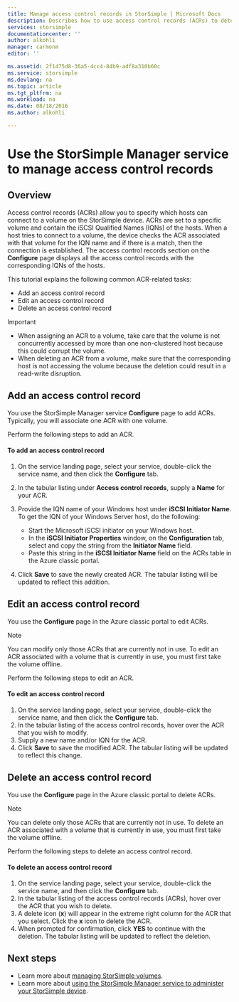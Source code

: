 ```yaml
---
title: Manage access control records in StorSimple | Microsoft Docs
description: Describes how to use access control records (ACRs) to determine which hosts can connect to a volume on the StorSimple device.
services: storsimple
documentationcenter: ''
author: alkohli
manager: carmonm
editor: ''

ms.assetid: 2f1475d8-36a5-4cc4-84b9-adf8a310b60c
ms.service: storsimple
ms.devlang: na
ms.topic: article
ms.tgt_pltfrm: na
ms.workload: na
ms.date: 08/18/2016
ms.author: alkohli

---
```

# Use the StorSimple Manager service to manage access control records
## Overview
Access control records (ACRs) allow you to specify which hosts can connect to a volume on the StorSimple device. ACRs are set to a specific volume and contain the iSCSI Qualified Names (IQNs) of the hosts. When a host tries to connect to a volume, the device checks the ACR associated with that volume for the IQN name and if there is a match, then the connection is established. The access control records section on the **Configure** page displays all the access control records with the corresponding IQNs of the hosts.

This tutorial explains the following common ACR-related tasks:

* Add an access control record 
* Edit an access control record 
* Delete an access control record 

> [!IMPORTANT]
> * When assigning an ACR to a volume, take care that the volume is not concurrently accessed by more than one non-clustered host because this could corrupt the volume. 
> * When deleting an ACR from a volume, make sure that the corresponding host is not accessing the volume because the deletion could result in a read-write disruption.
> 
> 

## Add an access control record
You use the StorSimple Manager service **Configure** page to add ACRs. Typically, you will associate one ACR with one volume.

Perform the following steps to add an ACR.

#### To add an access control record
1. On the service landing page, select your service, double-click the service name, and then click the **Configure** tab.
2. In the tabular listing under **Access control records**, supply a **Name** for your ACR.
3. Provide the IQN name of your Windows host under **iSCSI Initiator Name**. To get the IQN of your Windows Server host, do the following:
   
   * Start the Microsoft iSCSI initiator on your Windows host.
   * In the **iSCSI Initiator Properties** window, on the **Configuration** tab, select and copy the string from the **Initiator Name** field.
   * Paste this string in the **iSCSI Initiator Name** field on the ACRs table in the Azure classic portal.
4. Click **Save** to save the newly created ACR. The tabular listing will be updated to reflect this addition.

## Edit an access control record
You use the **Configure** page in the Azure classic portal to edit ACRs. 

> [!NOTE]
> You can modify only those ACRs that are currently not in use. To edit an ACR associated with a volume that is currently in use, you must first take the volume offline.
> 
> 

Perform the following steps to edit an ACR.

#### To edit an access control record
1. On the service landing page, select your service, double-click the service name, and then click the **Configure** tab.
2. In the tabular listing of the access control records, hover over the ACR that you wish to modify.
3. Supply a new name and/or IQN for the ACR.
4. Click **Save** to save the modified ACR. The tabular listing will be updated to reflect this change.

## Delete an access control record
You use the **Configure** page in the Azure classic portal to delete ACRs. 

> [!NOTE]
> You can delete only those ACRs that are currently not in use. To delete an ACR associated with a volume that is currently in use, you must first take the volume offline.
> 
> 

Perform the following steps to delete an access control record.

#### To delete an access control record
1. On the service landing page, select your service, double-click the service name, and then click the **Configure** tab.
2. In the tabular listing of the access control records (ACRs), hover over the ACR that you wish to delete.
3. A delete icon (**x**) will appear in the extreme right column for the ACR that you select. Click the **x** icon to delete the ACR.
4. When prompted for confirmation, click **YES** to continue with the deletion. The tabular listing will be updated to reflect the deletion.

## Next steps
* Learn more about [managing StorSimple volumes](storsimple-manage-volumes.md).
* Learn more about [using the StorSimple Manager service to administer your StorSimple device](storsimple-manager-service-administration.md).

